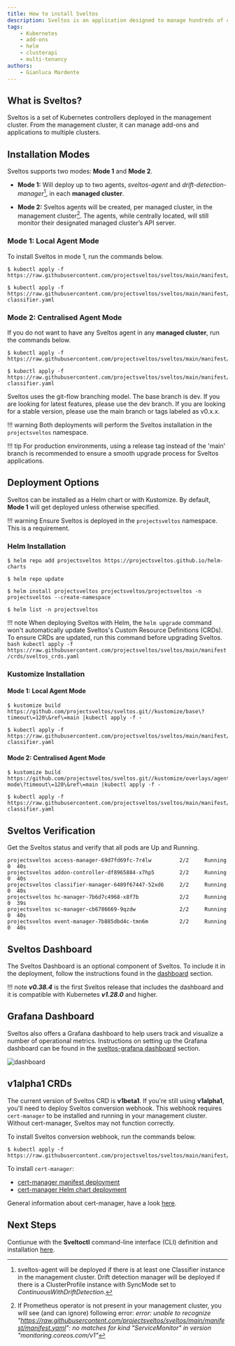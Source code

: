 ```yaml
---
title: How to install Sveltos
description: Sveltos is an application designed to manage hundreds of clusters by providing declarative cluster APIs. Learn here how to install Sveltos.
tags:
    - Kubernetes
    - add-ons
    - helm
    - clusterapi
    - multi-tenancy
authors:
    - Gianluca Mardente
---
```


## What is Sveltos?

Sveltos is a set of Kubernetes controllers deployed in the management cluster. From the management cluster, it can manage add-ons and applications to multiple clusters.

## Installation Modes

Sveltos supports two modes: **Mode 1** and **Mode 2**.

- **Mode 1:** Will deploy up to two agents, *sveltos-agent* and *drift-detection-manager*[^1], in each **managed cluster**.

- **Mode 2:** Sveltos agents will be created, per managed cluster, in the management cluster[^2]. The agents, while centrally located, will still monitor their designated managed cluster’s API server.

### Mode 1: Local Agent Mode

To install Sveltos in mode 1, run the commands below.

```
$ kubectl apply -f https://raw.githubusercontent.com/projectsveltos/sveltos/main/manifest/manifest.yaml

$ kubectl apply -f https://raw.githubusercontent.com/projectsveltos/sveltos/main/manifest/default-classifier.yaml
```

### Mode 2: Centralised Agent Mode

If you do not want to have any Sveltos agent in any **managed cluster**, run the commands below.

```
$ kubectl apply -f https://raw.githubusercontent.com/projectsveltos/sveltos/main/manifest/agents_in_mgmt_cluster_manifest.yaml

$ kubectl apply -f https://raw.githubusercontent.com/projectsveltos/sveltos/main/manifest/default-classifier.yaml
```

Sveltos uses the git-flow branching model. The base branch is dev. If you are looking for latest features, please use the dev branch. If you are looking for a stable version, please use the main branch or tags labeled as v0.x.x.

!!! warning
    Both deployments will perform the Sveltos installation in the `projectsveltos` namespace.

!!! tip 
    For production environments, using a release tag instead of the 'main' branch is recommended to ensure a smooth upgrade process for Sveltos applications.
    
## Deployment Options

Sveltos can be installed as a Helm chart or with Kustomize. By default, **Mode 1** will get deployed unless otherwise specified.

!!! warning
    Ensure Sveltos is deployed in the `projectsveltos` namespace. This is a requirement.

### Helm Installation

```
$ helm repo add projectsveltos https://projectsveltos.github.io/helm-charts

$ helm repo update

$ helm install projectsveltos projectsveltos/projectsveltos -n projectsveltos --create-namespace

$ helm list -n projectsveltos
```

!!! note
    When deploying Sveltos with Helm, the `helm upgrade` command won't automatically update Sveltos's Custom Resource Definitions (CRDs). To ensure CRDs are updated, run this command before upgrading Sveltos.
    ```bash
    kubectl apply -f https://raw.githubusercontent.com/projectsveltos/sveltos/main/manifest/crds/sveltos_crds.yaml
    ```

### Kustomize Installation

#### Mode 1: Local Agent Mode

```
$ kustomize build https://github.com/projectsveltos/sveltos.git//kustomize/base\?timeout\=120\&ref\=main |kubectl apply -f -

$ kubectl apply -f https://raw.githubusercontent.com/projectsveltos/sveltos/main/manifest/default-classifier.yaml
```

#### Mode 2: Centralised Agent Mode

```
$ kustomize build https://github.com/projectsveltos/sveltos.git//kustomize/overlays/agentless-mode\?timeout\=120\&ref\=main |kubectl apply -f -

$ kubectl apply -f https://raw.githubusercontent.com/projectsveltos/sveltos/main/manifest/default-classifier.yaml
```

## Sveltos Verification

Get the Sveltos status and verify that all pods are Up and Running.

```
projectsveltos access-manager-69d7fd69fc-7r4lw         2/2     Running   0  40s
projectsveltos addon-controller-df8965884-x7hp5        2/2     Running   0  40s
projectsveltos classifier-manager-6489f67447-52xd6     2/2     Running   0  40s
projectsveltos hc-manager-7b6d7c4968-x8f7b             2/2     Running   0  39s
projectsveltos sc-manager-cb6786669-9qzdw              2/2     Running   0  40s
projectsveltos event-manager-7b885dbd4c-tmn6m          2/2     Running   0  40s
```

## Sveltos Dashboard

The Sveltos Dashboard is an optional component of Sveltos. To include it in the deployment, follow the instructions found in the [dashboard](./dashboard.md) section.

!!! note
    **_v0.38.4_** is the first Sveltos release that includes the dashboard and it is compatible with Kubernetes **_v1.28.0_** and higher.

## Grafana Dashboard
Sveltos also offers a Grafana dashboard to help users track and visualize a number of operational metrics. Instructions on setting up the Grafana dashboard can be found in the [sveltos-grafana dashboard](./grafanadashboard.md) section.

![dashboard](../../assets/dashboard.png)

## v1alpha1 CRDs

The current version of Sveltos CRD is **v1beta1**. If you're still using **v1alpha1**, you'll need to deploy Sveltos conversion webhook. 
This webhook requires `cert-manager` to be installed and running in your management cluster. Without cert-manager, Sveltos may not function correctly.

To install Sveltos conversion webhook, run the commands below.

```
$ kubectl apply -f https://raw.githubusercontent.com/projectsveltos/sveltos/main/manifest/conversion_webhook.yaml
```

To install `cert-manager`:

- [cert-manager manifest deployment](https://cert-manager.io/docs/installation/kubectl/)
- [cert-manager Helm chart deployment](https://cert-manager.io/docs/installation/helm/)

General information about cert-manager, have a look [here](https://cert-manager.io/docs/).

## Next Steps

Contiunue with the **Sveltoctl** command-line interface (CLI) definition and installation [here](../sveltosctl/sveltosctl.md).

[^1]: sveltos-agent will be deployed if there is at least one Classifier instance in the management cluster. Drift detection manager will be deployed if there is a ClusterProfile instance with SyncMode set to *ContinuousWithDriftDetection*.
[^2]: If Prometheus operator is not present in your management cluster, you will see (and can ignore) following error: *error: unable to recognize "https://raw.githubusercontent.com/projectsveltos/sveltos/main/manifest/manifest.yaml": no matches for kind "ServiceMonitor" in version "monitoring.coreos.com/v1"*
